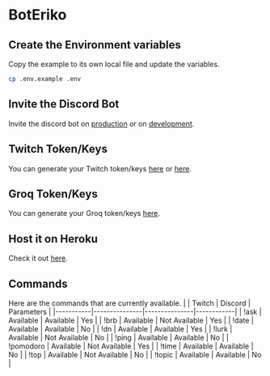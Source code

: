 # BotEriko

## Create the Environment variables
Copy the example to its own local file and update the variables.
```sh
cp .env.example .env
```

## Invite the Discord Bot
Invite the discord bot on [production](https://discord.com/oauth2/authorize?client_id=1383604474823573676&scope=bot&permissions=8) or on [development](https://discord.com/oauth2/authorize?client_id=1383604563382108291&scope=bot&permissions=8).

## Twitch Token/Keys
You can generate your Twitch token/keys [here](https://twitchtokengenerator.com) or [here](https://dev.twitch.tv/console/apps).

## Groq Token/Keys
You can generate your Groq token/keys [here](https://console.groq.com/keys).

## Host it on Heroku
Check it out [here](https://heroku.com/).

## Commands
Here are the commands that are currently available.
|           | Twitch        | Discord       | Parameters |
|-----------|---------------|---------------|------------|
| !ask      | Available     | Available     | Yes        |
| !brb      | Available     | Not Available | Yes        |
| !date     | Available     | Available     | No         |
| !dn       | Available     | Available     | Yes        |
| !lurk     | Available     | Not Available | No         |
| !ping     | Available     | Available     | No         |
| !pomodoro | Available     | Not Available | Yes        |
| !time     | Available     | Available     | No         |
| !top      | Available     | Not Available | No         |
| !topic    | Available     | Available     | No         |
